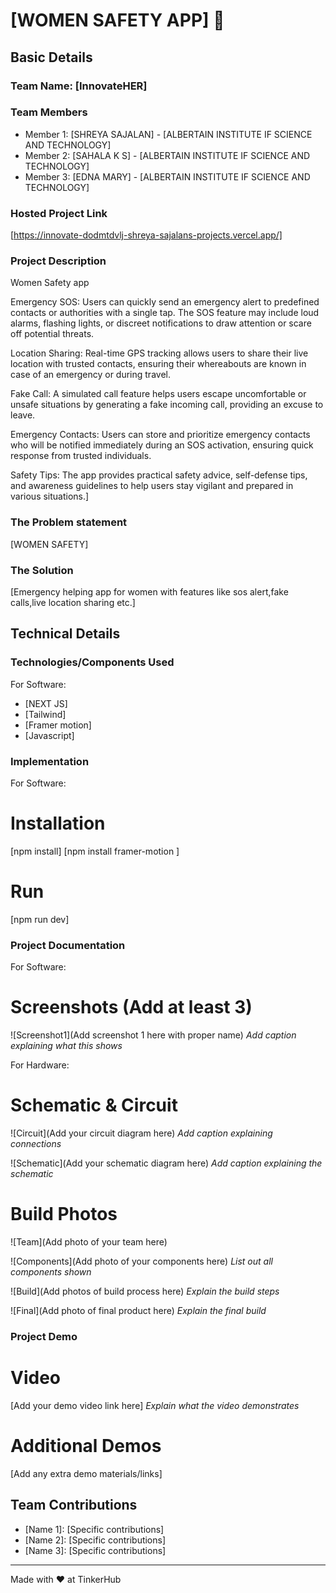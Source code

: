 # [WOMEN SAFETY APP] 🎯


## Basic Details
### Team Name: [InnovateHER]


### Team Members
- Member 1: [SHREYA SAJALAN] - [ALBERTAIN INSTITUTE IF SCIENCE AND TECHNOLOGY]
- Member 2: [SAHALA K S] - [ALBERTAIN INSTITUTE IF SCIENCE AND TECHNOLOGY]
- Member 3: [EDNA MARY] - [ALBERTAIN INSTITUTE IF SCIENCE AND TECHNOLOGY]

### Hosted Project Link
[https://innovate-dodmtdvlj-shreya-sajalans-projects.vercel.app/]

### Project Description
Women Safety app 

Emergency SOS:
Users can quickly send an emergency alert to predefined contacts or authorities with a single tap. The SOS feature may include loud alarms, flashing lights, or discreet notifications to draw attention or scare off potential threats.

Location Sharing:
Real-time GPS tracking allows users to share their live location with trusted contacts, ensuring their whereabouts are known in case of an emergency or during travel.

Fake Call:
A simulated call feature helps users escape uncomfortable or unsafe situations by generating a fake incoming call, providing an excuse to leave.

Emergency Contacts:
Users can store and prioritize emergency contacts who will be notified immediately during an SOS activation, ensuring quick response from trusted individuals.

Safety Tips:
The app provides practical safety advice, self-defense tips, and awareness guidelines to help users stay vigilant and prepared in various situations.]

### The Problem statement
[WOMEN SAFETY]

### The Solution
[Emergency helping app for women with features like sos alert,fake calls,live location sharing etc.]

## Technical Details
### Technologies/Components Used
For Software:
- [NEXT JS]
- [Tailwind]
- [Framer motion]
- [Javascript]

### Implementation
For Software:
# Installation

[npm install]
[npm install framer-motion ]

# Run
[npm run dev]

### Project Documentation
For Software:

# Screenshots (Add at least 3)
![Screenshot1](Add screenshot 1 here with proper name)
*Add caption explaining what this shows*


For Hardware:

# Schematic & Circuit
![Circuit](Add your circuit diagram here)
*Add caption explaining connections*

![Schematic](Add your schematic diagram here)
*Add caption explaining the schematic*

# Build Photos
![Team](Add photo of your team here)


![Components](Add photo of your components here)
*List out all components shown*

![Build](Add photos of build process here)
*Explain the build steps*

![Final](Add photo of final product here)
*Explain the final build*

### Project Demo
# Video
[Add your demo video link here]
*Explain what the video demonstrates*

# Additional Demos
[Add any extra demo materials/links]

## Team Contributions
- [Name 1]: [Specific contributions]
- [Name 2]: [Specific contributions]
- [Name 3]: [Specific contributions]

---
Made with ❤️ at TinkerHub
